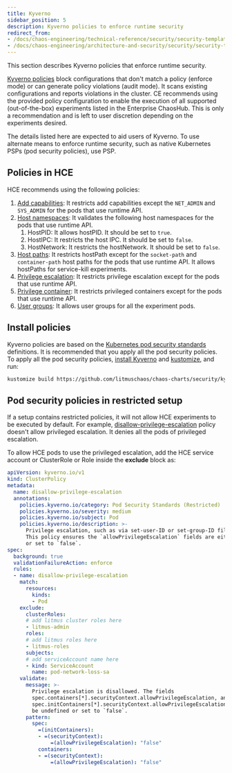```yaml
---
title: Kyverno
sidebar_position: 5
description: Kyverno policies to enforce runtime security
redirect_from:
- /docs/chaos-engineering/technical-reference/security/security-templates/kyverno-policies
- /docs/chaos-engineering/architecture-and-security/security/security-templates/kyverno-policies
---
```


This section describes Kyverno policies that enforce runtime security.

[Kyverno policies](https://kyverno.io/policies/pod-security/) block configurations that don't match a policy (enforce mode) or can generate policy violations (audit mode). It scans existing configurations and reports violations in the cluster.
CE recommends using the provided policy configuration to enable the execution of all supported (out-of-the-box) experiments listed in the Enterprise ChaosHub. This is only a recommendation and is left to user discretion depending on the experiments desired.

The details listed here are expected to aid users of Kyverno. To use alternate means to enforce runtime security, such as native Kubernetes PSPs (pod security policies), use PSP.

## Policies in HCE

HCE recommends using the following policies:

1. [Add capabilities](./manifest/kyverno-policies/allow-capabilities-for-litmus-experiments-which-uses-runtime-api.yaml): It restricts add capabilities except the `NET_ADMIN` and `SYS_ADMIN` for the pods that use runtime API.
2. [Host namespaces](./manifest/kyverno-policies/allow-host-namespaces-for-litmus-experiments-which-uses-runtime-api.yaml): It validates the following host namespaces for the pods that use runtime API.
    1. HostPID: It allows hostPID. It should be set to `true`.
    2. HostIPC: It restricts the host IPC. It should be set to `false`.
    3. HostNetwork: It restricts the hostNetwork. It should be set to `false`.
3. [Host paths](./manifest/kyverno-policies/allow-host-paths-for-litmus-experiments-which-uses-hostPaths.yaml): It restricts hostPath except for the `socket-path` and `container-path` host paths for the pods that use runtime API. It allows hostPaths for service-kill experiments.
4. [Privilege escalation](./manifest/kyverno-policies/allow-privilege-escalation-for-litmus-experiments-which-uses-runtime-api.yaml): It restricts privilege escalation except for the pods that use runtime API.
5. [Privilege container](./manifest/kyverno-policies/allow-privileged-containers-for-litmus-experiments-which-uses-runtime-api.yaml): It restricts privileged containers except for the pods that use runtime API.
6. [User groups](./manifest/kyverno-policies/allow-user-groups-for-litmus-experiments.yaml): It allows user groups for all the experiment pods.

## Install policies

Kyverno policies are based on the [Kubernetes pod security standards](https://kubernetes.io/docs/concepts/security/pod-security-standards/) definitions. It is recommended that you apply all the pod security policies. To apply all the pod security policies, [install Kyverno](https://kyverno.io/docs/installation/) and [kustomize](https://kubectl.docs.kubernetes.io/installation/kustomize/binaries/), and run:

```bash
kustomize build https://github.com/litmuschaos/chaos-charts/security/kyverno-policies | kubectl apply -f -
```

## Pod security policies in restricted setup

If a setup contains restricted policies, it will not allow HCE experiments to be executed by default. For example, [disallow-privilege-escalation](https://kyverno.io/policies/pod-security/restricted/disallow-privilege-escalation/disallow-privilege-escalation/) policy doesn't allow privileged escalation. It denies all the pods of privileged escalation.

To allow HCE pods to use the privileged escalation, add the HCE service account or ClusterRole or Role inside the **exclude** block as:

[embedmd]:# (https://raw.githubusercontent.com/harness/developer-hub/ed4773f7428e593c93a0cf7aa5a31e6e9c8128f8/docs/chaos-engineering/static/overview/manifest/kyverno-policies/restricted-policies.yaml yaml)
```yaml
apiVersion: kyverno.io/v1
kind: ClusterPolicy
metadata:
  name: disallow-privilege-escalation
  annotations:
    policies.kyverno.io/category: Pod Security Standards (Restricted)
    policies.kyverno.io/severity: medium
    policies.kyverno.io/subject: Pod
    policies.kyverno.io/description: >-
      Privilege escalation, such as via set-user-ID or set-group-ID file mode, should not be allowed.
      This policy ensures the `allowPrivilegeEscalation` fields are either undefined
      or set to `false`.
spec:
  background: true
  validationFailureAction: enforce
  rules:
  - name: disallow-privilege-escalation
    match:
      resources:
        kinds:
        - Pod
    exclude:
      clusterRoles:
      # add litmus cluster roles here
      - litmus-admin
      roles:
      # add litmus roles here
      - litmus-roles
      subjects:
      # add serviceAccount name here
      - kind: ServiceAccount
        name: pod-network-loss-sa
    validate:
      message: >-
        Privilege escalation is disallowed. The fields
        spec.containers[*].securityContext.allowPrivilegeEscalation, and
        spec.initContainers[*].securityContext.allowPrivilegeEscalation must
        be undefined or set to `false`.
      pattern:
        spec:
          =(initContainers):
          - =(securityContext):
              =(allowPrivilegeEscalation): "false"
          containers:
          - =(securityContext):
              =(allowPrivilegeEscalation): "false"
```
